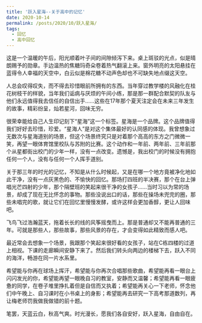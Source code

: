 ```yaml
---
title: '跃入星海--关于高中的记忆'
date: 2020-10-14
permalink: /posts/2020/10/跃入星海/
tags:
  - 回忆
  - 高中回忆
---
```


这是一个温暖的午后，阳光顺着叶子间的间隙倾泻下来。桌上斑驳的光点，似是晴朗赐予的勋章。手边温热的焦糖玛奇朵卷着热气翻滚上来。窗外明亮的太阳悬挂在蓝得令人幸福的天空中，白云似是棉花糖不动声色却也不可缺失地点缀这天空。
    
人总会叹得叹失，而不得去珍惜眼前所拥有的东西。当年穿过教学楼的风融化在桂花树枝干的样貌，当年我们诟病与厌烦的午间小练，那是那一群配合默契的队友与他们永远值得我去信任的自信出手……这些在17年那个夏天注定会在未来三年发生的故事，精彩纷呈，灿若星河，回味无穷。
    
很荣幸能给自己人生印记刻下“星海”这一个标签。星海是一个品牌。这个品牌值得我们好好去珍惜，珍爱。“星海人”是对这个集体最好的认同感的体现。我曾想象过无数次与星海道别的场景，但这个场景终究只是对着那个高高的东方之门微微一笑，再望一眼体育馆里校队与苏附的比赛。这个动作和一年前、两年前、三年前那个从星都街出校门的少年一样，没有一点改变。遗憾是，我出校门的时候没有拥抱任何一个人，没有与任何一个人挥手道别。
    
关于那三年的时光的记忆，不知是从什么时候起，又是在哪一个地方竟被净化地如此干净，没有一点灰黑色的、不愉快的回忆。那场打四班的半决赛，那个在台上弹唱光芒四射的少年，那个隔壁班的笑起来很干净的女孩子……当时习以为常的场景，却成了现在无比怀念的事物。那些没说出口的话，那些在操场未兜完的圈，那些未唱完的歌，就让它们在回忆里慢慢发酵，或许这样会更加香醇，更让人回味吧。
  
飞鸟飞过浩瀚蓝天，拖着长长的线的风筝摇曳而上。那是普通却又不能再普通的三年。可就是那些人，那些故事，那些风景的存在，才会变得如此精致而感人吧。
   
最近常会去想象一个场景，我跟那个笑起来很好看的女孩子，站在C栋四楼的过道上相视。下课的走廊瞬间安静下来了。然后我们转头向两边的楼梯下去，跃入不同的海洋，畅游在同一片水系里。
    
希望能与你再在球场上挥汗，希望能与你再次合唱那些歌曲，希望能再看一眼台上闪闪发光的你，希望能再望一眼晚自习的教室，安静而又温馨；希望能再看一眼疲惫的同学，在卷子堆里挣扎着但是自信而又执着；希望能再关心一下老师，怀念他们中午晚上、自习课时在小书桌上的身影；希望能再去研究一下高考那道数列，再让梅老师罚我做我做错的前十题。
    
笔罢，天蓝云白，秋高气爽。时光漫长，愿我们各自安好，跃入星海，自由自在。
